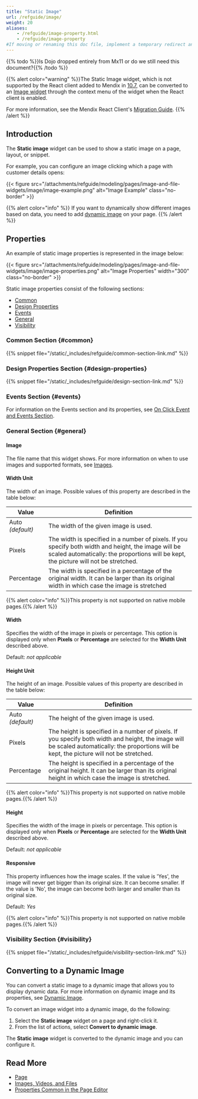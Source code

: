 ```yaml
---
title: "Static Image"
url: /refguide/image/
weight: 20
aliases:
    - /refguide/image-property.html
    - /refguide/image-property
#If moving or renaming this doc file, implement a temporary redirect and let the respective team know they should update the URL in the product. See Mapping to Products for more details.
---
```


{{% todo %}}Is Dojo dropped entirely from Mx11 or do we still need this document?{{% /todo %}}

{{% alert color="warning" %}}The Static Image widget, which is not supported by the React client added to Mendix in [10.7](/releasenotes/studio-pro/10.7/#react-client), can be converted to an [Image widget](/appstore/widgets/image/) through the context menu of the widget when the React client is enabled.

For more information, see the Mendix React Client's [Migration Guide](/refguide/mendix-client/react/#migration-guide).
{{% /alert %}}

## Introduction

The **Static image** widget can be used to show a static image on a page, layout, or snippet.

For example, you can configure an image clicking which a page with customer details opens:

{{< figure src="/attachments/refguide/modeling/pages/image-and-file-widgets/image/image-example.png" alt="Image Example" class="no-border" >}}

{{% alert color="info" %}}
If you want to dynamically show different images based on data, you need to add [dynamic image](/refguide/image-viewer/) on your page.
{{% /alert %}}

## Properties

An example of static image properties is represented in the image below:

{{< figure src="/attachments/refguide/modeling/pages/image-and-file-widgets/image/image-properties.png" alt="Image Properties"   width="300"  class="no-border" >}}

Static image properties consist of the following sections:

* [Common](#common)
* [Design Properties](#design-properties)
* [Events](/refguide/events/)
* [General](#general)
* [Visibility](#visibility)

### Common Section {#common}

{{% snippet file="/static/_includes/refguide/common-section-link.md" %}}

### Design Properties Section {#design-properties}

{{% snippet file="/static/_includes/refguide/design-section-link.md" %}} 

### Events Section {#events}

For information on the Events section and its properties, see [On Click Event and Events Section](/refguide/on-click-event/). 

### General Section {#general}

#### Image

The file name that this widget shows. For more information on when to use images and supported formats, see [Images](/refguide/images/).

#### Width Unit

The width of an image. Possible values of this property are described in the table below:

| Value      | Definition                                                   |
| ---------- | ------------------------------------------------------------ |
| Auto  *(default)*       | The width of the given image is used.                        |
| Pixels     | The width is specified in a number of pixels. If you specify both width and height, the image will be scaled automatically: the proportions will be kept, the picture will not be stretched. |
| Percentage | The width is specified in a percentage of the original width. It can be larger than its original width in which case the image is stretched |

{{% alert color="info" %}}This property is not supported on native mobile pages.{{% /alert %}}

#### Width

Specifies the width of the image in pixels or percentage. This option is displayed only when **Pixels** or **Percentage** are selected for the **Width Unit** described above. 

Default: *not applicable*

#### Height Unit

The height of an image. Possible values of this property are described in the table below: 

| Value      | Definition                                                   |
| ---------- | ------------------------------------------------------------ |
| Auto  *(default)*       | The height of the given image is used.                       |
| Pixels     | The height is specified in a number of pixels. If you specify both width and height, the image will be scaled automatically: the proportions will be kept, the picture will not be stretched. |
| Percentage | The height is specified in a percentage of the original height. It can be larger than its original height in which case the image is stretched. |

{{% alert color="info" %}}This property is not supported on native mobile pages.{{% /alert %}}

#### Height

Specifies the width of the image in pixels or percentage. This option is displayed only when **Pixels** or **Percentage** are selected for the **Width Unit** described above. 

Default: *not applicable*

#### Responsive

This property influences how the image scales. If the value is 'Yes', the image will never get bigger than its original size. It can become smaller. If the value is 'No', the image can become both larger and smaller than its original size.

Default: *Yes*

{{% alert color="info" %}}This property is not supported on native mobile pages.{{% /alert %}}

### Visibility Section {#visibility}

{{% snippet file="/static/_includes/refguide/visibility-section-link.md" %}}

## Converting to a Dynamic Image

You can convert a static image to a dynamic image that allows you to display dynamic data. For more information on dynamic image and its properties, see [Dynamic Image](/refguide/image-viewer/). 

To convert an image widget into a dynamic image, do the following:

1. Select the **Static image** widget on a page and right-click it.
2. From the list of actions, select **Convert to dynamic image**. 

The **Static image** widget is converted to the dynamic image and you can configure it. 

## Read More

* [Page](/refguide/page/)
* [Images, Videos, and Files](/refguide/image-and-file-widgets/)
* [Properties Common in the Page Editor](/refguide/common-widget-properties/)
